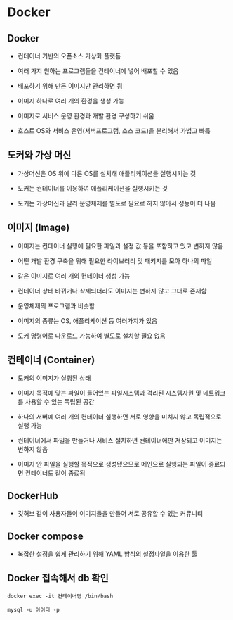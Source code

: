 # Docker

## Docker

- 컨테이너 기반의 오픈소스 가상화 플랫폼

- 여러 가지 원하는 프로그램들을 컨테이너에 넣어 배포할 수 있음

- 배포하기 위해 만든 이미지만 관리하면 됨

- 이미지 하나로 여러 개의 환경을 생성 가능

- 이미지로 서비스 운영 환경과 개발 환경 구성하기 쉬움

- 호스트 OS와 서비스 운영(서버프로그램, 소스 코드)을 분리해서 가볍고 빠름

## 도커와 가상 머신

- 가상머신은 OS 위에 다른 OS를 설치해 애플리케이션을 실행시키는 것

- 도커는 컨테이너를 이용하여 애플리케이션을 실행시키는 것

- 도커는 가상머신과 달리 운영체제를 별도로 필요로 하지 않아서 성능이 더 나음

## 이미지 (Image)

- 이미지는 컨테이너 실행에 필요한 파일과 설정 값 등을 포함하고 있고 변하지 않음

- 어떤 개발 환경 구축을 위해 필요한 라이브러리 및 패키지를 모아 하나의 파일

- 같은 이미지로 여러 개의 컨테이너 생성 가능

- 컨테이너 상태 바뀌거나 삭제되더라도 이미지는 변하지 않고 그대로 존재함

- 운영체제의 프로그램과 비슷함

- 이미지의 종류는 OS, 애플리케이션 등 여러가지가 있음

- 도커 명령어로 다운로드 가능하여 별도로 설치할 필요 없음

## 컨테이너 (Container)

- 도커의 이미지가 실행된 상태

- 이미지 목적에 맞는 파일이 들어있는 파일시스템과 격리된 시스템자원 및 네트워크를 사용할 수 있는 독립된 공간

- 하나의 서버에 여러 개의 컨테이너 실행하면 서로 영향을 미치지 않고 독립적으로 실행 가능

- 컨테이너에서 파일을 만들거나 서비스 설치하면 컨테이너에만 저장되고 이미지는 변하지 않음

- 이미지 안 파일을 실행할 목적으로 생성됐으므로 메인으로 실행되는 파일이 종료되면 컨테이너도 같이 종료됨

## DockerHub

- 깃허브 같이 사용자들이 이미지들을 만들어 서로 공유할 수 있는 커뮤니티

## Docker compose

- 복잡한 설정을 쉽게 관리하기 위해 YAML 방식의 설정파일을 이용한 툴

## Docker 접속해서 db 확인

```
docker exec -it 컨테이너명 /bin/bash
```

```
mysql -u 아이디 -p 
```